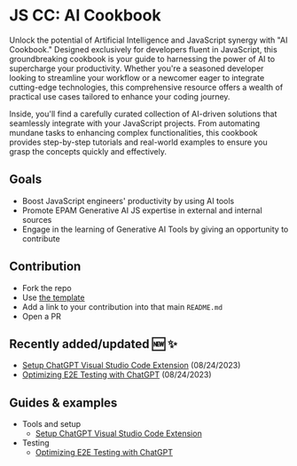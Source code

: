 # JS CC: AI Cookbook
Unlock the potential of Artificial Intelligence and JavaScript synergy with "AI Cookbook." Designed exclusively for developers fluent in JavaScript, this groundbreaking cookbook is your guide to harnessing the power of AI to supercharge your productivity. Whether you're a seasoned developer looking to streamline your workflow or a newcomer eager to integrate cutting-edge technologies, this comprehensive resource offers a wealth of practical use cases tailored to enhance your coding journey.

Inside, you'll find a carefully curated collection of AI-driven solutions that seamlessly integrate with your JavaScript projects. From automating mundane tasks to enhancing complex functionalities, this cookbook provides step-by-step tutorials and real-world examples to ensure you grasp the concepts quickly and effectively. 

## Goals
- Boost JavaScript engineers' productivity by using AI tools
- Promote EPAM Generative AI JS expertise in external and internal sources
- Engage in the learning of Generative AI Tools by giving an opportunity to contribute

## Contribution
- Fork the repo
- Use [the template](cookbook/contribution-example/contribution-example.md)
- Add a link to your contribution into that main `README.md`
- Open a PR

## Recently added/updated 🆕 ✨
- [Setup ChatGPT Visual Studio Code Extension](https://github.com/EPAM-JS-Competency-center/ai-cookbook/blob/main/cookbook/tools%20and%20setup/setup-chatgpt-visual-studio-code-extension.md) (08/24/2023)
- [Optimizing E2E Testing with ChatGPT](https://github.com/EPAM-JS-Competency-center/ai-cookbook/blob/main/cookbook/testing/optimizing-e2e-testing-with-chatgpt.md) (08/24/2023)


## Guides & examples
- Tools and setup 
    - [Setup ChatGPT Visual Studio Code Extension](https://github.com/EPAM-JS-Competency-center/ai-cookbook/blob/main/cookbook/tools%20and%20setup/setup-chatgpt-visual-studio-code-extension.md)
- Testing
    - [Optimizing E2E Testing with ChatGPT](https://github.com/EPAM-JS-Competency-center/ai-cookbook/blob/main/cookbook/testing/optimizing-e2e-testing-with-chatgpt.md) 